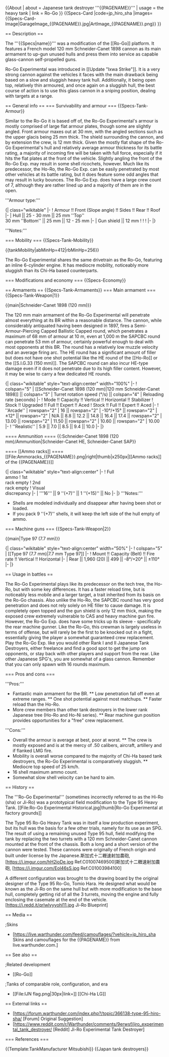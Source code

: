 {{About
| about = Japanese tank destroyer '''{{PAGENAME}}'''
| usage = the heavy tank
| link = Ro-Go
}}
{{Specs-Card
|code=jp_hiro_sha
|images={{Specs-Card-Image|GarageImage_{{PAGENAME}}.jpg|ArtImage_{{PAGENAME}}.png}}
}}

== Description ==
<!-- ''In the description, the first part should be about the history of the creation and combat usage of the vehicle, as well as its key features. In the second part, tell the reader about the ground vehicle in the game. Insert a screenshot of the vehicle, so that if the novice player does not remember the vehicle by name, he will immediately understand what kind of vehicle the article is talking about.'' -->
The '''{{Specs|name}}''' was a modification of the [[Ro-Go]] platform. It features a French model 120 mm Schneider-Canet 1898 cannon as its main armament to up-gun unused hulls and press them into service as capable glass-cannon self-propelled guns.

Ro-Go Experimental was introduced in [[Update "Ixwa Strike"]]. It is a very strong cannon against the vehicles it faces with the main drawback being based on a slow and sluggish heavy tank hull. Additionally, it being open top, relatively thin armoured, and once again on a sluggish hull, the best course of action is to use this glass cannon in a sniping position, dealing with targets at a range.

== General info ==
=== Survivability and armour ===
{{Specs-Tank-Armour}}
<!-- ''Describe armour protection. Note the most well protected and key weak areas. Appreciate the layout of modules as well as the number and location of crew members. Is the level of armour protection sufficient, is the placement of modules helpful for survival in combat? If necessary use a visual template to indicate the most secure and weak zones of the armour.'' -->
Similar to the Ro-Go it is based off of, the Ro-Go Experimental's armour is mostly comprised of large flat armour plates, though some are slightly angled. Front armour maxes out at 30 mm, with the angled sections such as the upper glacis being 25 mm thick. The shield surrounding the cannon, and by extension the crew, is 12 mm thick. Given the mostly flat shape of the Ro-Go Experimental's hull and relatively average armour thickness for its battle rating, a majority of incoming fire will be taken with full force, especially if it hits the flat plates at the front of the vehicle. Slightly angling the front of the Ro-Go Exp. may result in some shell ricochets, however. Much like its predecessor, the Ho-Ro, the Ro-Go Exp. can be easily penetrated by most other vehicles at its battle rating, but it does feature some odd angles that may result in lucky bounces. The Ro-Go Exp. does have a large crew count of 7, although they are rather lined up and a majority of them are in the open.

'''Armour type:''' <!-- The types of armour present on the vehicle and their general locations -->
<!-- Example: * Rolled homogeneous armour (Front, Side, Rear, Hull roof)
* Cast homogeneous armour (Turret, Transmission area) -->

{| class="wikitable"
|-
! Armour !! Front (Slope angle) !! Sides !! Rear !! Roof
|-
| Hull || 25 - 30 mm || 25 mm ''Top'' <br> 30 mm ''Bottom'' || 25 mm || 12 - 25 mm
|-
| Gun shield || 12 mm
!
!
!
|-
|}

'''Notes:''' <!-- Any additional notes which the user needs to be aware of -->
<!-- Example: * Suspension wheels are 20 mm thick, tracks are 30 mm thick, and torsion bars are 60 mm thick. -->

=== Mobility ===
{{Specs-Tank-Mobility}}
<!-- ''Write about the mobility of the ground vehicle. Estimate the specific power and manoeuvrability, as well as the maximum speed forwards and backwards.'' -->

{{tankMobility|abMinHp=412|rbMinHp=256}}

The Ro-Go Experimental shares the same drivetrain as the Ro-Go, featuring an inline 6-cylinder engine. It has mediocre mobility, noticeably more sluggish than its Chi-Ha based counterparts.

=== Modifications and economy ===
{{Specs-Economy}}

== Armaments ==
{{Specs-Tank-Armaments}}
=== Main armament ===
{{Specs-Tank-Weapon|1}}
<!-- ''Give the reader information about the characteristics of the main gun. Assess its effectiveness in a battle based on the reloading speed, ballistics and the power of shells. Do not forget about the flexibility of the fire, that is how quickly the cannon can be aimed at the target, open fire on it and aim at another enemy. Add a link to the main article on the gun: <code><nowiki>{{main|Name of the weapon}}</nowiki></code>. Describe in general terms the ammunition available for the main gun. Give advice on how to use them and how to fill the ammunition storage.'' -->
{{main|Schneider-Canet 1898 (120 mm)}}

The 120 mm main armament of the Ro-Go Experimental will penetrate almost everything at its BR within a reasonable distance. The cannon, while considerably antiquated having been designed in 1897, fires a Semi-Armour-Piercing Capped Ballistic Capped round, which penetrates a maximum of 68 mm of armour at 10 m, even at 1,000 m the SAPCBC round can penetrate 53 mm of armour, certainly powerful enough to deal with most opponents at this BR. The round has a relatively low muzzle velocity and an average firing arc. The HE round has a significant amount of filler but does not have one shot potential like the HE round of the [[Ho-Ro]] or the [[S.I.G.33 (150 mm)]]. The SAPCBC round can also incur HE-type damage even if it does not penetrate due to its high filler content. However, it may be wise to carry a few dedicated HE rounds.

{| class="wikitable" style="text-align:center" width="100%"
|-
! colspan="5" | [[Schneider-Canet 1898 (120 mm)|120 mm Schneider-Canet 1898]] || colspan="5" | Turret rotation speed (°/s) || colspan="4" | Reloading rate (seconds)
|-
! Mode !! Capacity !! Vertical !! Horizontal !! Stabilizer
! Stock !! Upgraded !! Full !! Expert !! Aced
! Stock !! Full !! Expert !! Aced
|-
! ''Arcade''
| rowspan="2" | 16 || rowspan="2" | -10°/+15° || rowspan="2" | ±12° || rowspan="2" | N/A || 8.8 || 12.2 || 14.8 || 16.4 || 17.4 || rowspan="2" | 13.00 || rowspan="2" | 11.50 || rowspan="2" | 10.60 || rowspan="2" | 10.00
|-
! ''Realistic''
| 5.9 || 7.0 || 8.5 || 9.4 || 10.0
|-
|}

==== Ammunition ====
{{:Schneider-Canet 1898 (120 mm)/Ammunition|Schneider-Canet HE, Schneider-Canet SAP}}

==== [[Ammo racks]] ====
[[File:Ammoracks_{{PAGENAME}}.png|right|thumb|x250px|[[Ammo racks]] of the {{PAGENAME}}]]
<!-- '''Last updated: 2.15.1.70''' -->
{| class="wikitable" style="text-align:center"
|-
! Full<br>ammo
! 1st<br>rack empty
! 2nd<br>rack empty
! Visual<br>discrepancy
|-
| '''16''' || 9&nbsp;''(+7)'' || 1&nbsp;''(+15)'' || No
|-
|}
'''Notes:'''

* Shells are modeled individually and disappear after having been shot or loaded.
* If you pack 9&nbsp;''(+7)'' shells, it will keep the left side of the hull empty of ammo.

=== Machine guns ===
{{Specs-Tank-Weapon|2}}
<!-- ''Offensive and anti-aircraft machine guns not only allow you to fight some aircraft but also are effective against lightly armoured vehicles. Evaluate machine guns and give recommendations on its use.'' -->
{{main|Type 97 (7.7 mm)}}

{| class="wikitable" style="text-align:center" width="50%"
|-
! colspan="5" | [[Type 97 (7.7 mm)|7.7 mm Type 97]]
|-
! Mount !! Capacity (Belt) !! Fire rate !! Vertical !! Horizontal
|-
| Rear || 1,960 (20) || 499 || -8°/+20° || ±110°
|-
|}

== Usage in battles ==
<!-- ''Describe the tactics of playing in the vehicle, the features of using vehicles in the team and advice on tactics. Refrain from creating a "guide" - do not impose a single point of view but instead give the reader food for thought. Describe the most dangerous enemies and give recommendations on fighting them. If necessary, note the specifics of the game in different modes (AB, RB, SB).'' -->
The Ro-Go Experimental plays like its predecessor on the tech tree, the Ho-Ro, but with some key differences. It has a faster reload time, but is noticeably less mobile and a larger target, a trait inherited from its basis on the Ro-Go chassis. Also unlike the Ho-Ro, the SAPCBC round has very good penetration and does not rely solely on HE filler to cause damage. It is completely open topped and the gun shield is only 12 mm thick, making the exposed crew extremely vulnerable to CAS and heavy machine gun fire. However, the Ro-Go Exp. does have some tricks up its sleeve - specifically the rear machine gunner. Like the Ro-Go, this crewman is largely useless in terms of offense, but will rarely be the first to be knocked out in a fight, essentially giving the player a somewhat guaranteed crew replacement. Play the Ro-Go Exp. like you would other Rank I and II Japanese Tank Destroyers, either freelance and find a good spot to get the jump on opponents, or stay back with other players and support from the rear. Like other Japanese SPG's, you are somewhat of a glass cannon. Remember that you can only spawn with 16 rounds maximum.

=== Pros and cons ===
<!-- ''Summarise and briefly evaluate the vehicle in terms of its characteristics and combat effectiveness. Mark its pros and cons in a bulleted list. Try not to use more than 6 points for each of the characteristics. Avoid using categorical definitions such as "bad", "good" and the like - use substitutions with softer forms such as "inadequate" and "effective".'' -->

'''Pros:'''

* Fantastic main armament for the BR.
** Low penetration fall off even at extreme ranges.
** One shot potential against most matchups.
** Faster reload than the Ho-Ro.
* More crew members than other tank destroyers in the lower rank Japanese tree (Ho-Ro and Ho-Ni series).
** Rear machine gun position provides opportunities for a "free" crew replacement.

'''Cons:'''

* Overall the armour is average at best, poor at worst.
** The crew is mostly exposed and is at the mercy of .50 calibers, aircraft, artillery and if flanked LMG fire.
* Mobility is overall worse compared to the majority of Chi-Ha based tank destroyers, the Ro-Go Experimental is comparatively sluggish.
** Mediocre top speed of 25 km/h.
* 16 shell maximum ammo count.
* Somewhat slow shell velocity can be hard to aim.

== History ==
<!-- ''Describe the history of the creation and combat usage of the vehicle in more detail than in the introduction. If the historical reference turns out to be too long, take it to a separate article, taking a link to the article about the vehicle and adding a block "/History" (example: <nowiki>https://wiki.warthunder.com/(Vehicle-name)/History</nowiki>) and add a link to it here using the <code>main</code> template. Be sure to reference text and sources by using <code><nowiki><ref></ref></nowiki></code>, as well as adding them at the end of the article with <code><nowiki><references /></nowiki></code>. This section may also include the vehicle's dev blog entry (if applicable) and the in-game encyclopedia description (under <code><nowiki>=== In-game description ===</nowiki></code>, also if applicable).'' -->

The '''Ro-Go Experimental''' (sometimes incorrectly referred to as the Hi-Ro (sha) or Ji-Ro) was a prototypical field modification to the Type 95 Heavy Tank.
[[File:Ro-Go Experimental Historical.jpg|thumb|Ro-Go Experimental at factory grounds]]

The Type 95 Ro-Go Heavy Tank was in itself a low production experiment, but its hull was the basis for a few other trials, namely for its use as an SPG. The result of using a remaining unused Type 95 hull, field modifying the tank by replacing the two turrets with a 120 mm Schneider-Canet cannon mounted at the front of the chassis. Both a long and a short version of the cannon were tested. These cannons were originally of French origin and built under license by the Japanese.<ref>斯加式十二糎速射加農砲, [https://i.imgur.com/hH2ioDe.jpg Ref.C01007469500]</ref><ref>斯加式十二糎速射加農砲, [https://i.imgur.com/Eol46sS.jpg Ref.C01003984100]</ref>

A different configuration was brought to the drawing board by the original designer of the Type 95 Ro-Go, Tomio Hara. He designed what would be known as the Ji-Ro on the same hull but with more modification to the base hull, completely getting rid of all the 3 turrets, moving the engine and fully enclosing the casemate at the end of the vehicle.<ref>[https://i.redd.it/qrlwlvyyohl11.jpg Ji-Ro Blueprint]</ref>

== Media ==
<!-- ''Excellent additions to the article would be video guides, screenshots from the game, and photos.'' -->

;Skins

* [https://live.warthunder.com/feed/camouflages/?vehicle=jp_hiro_sha Skins and camouflages for the {{PAGENAME}} from live.warthunder.com.]

== See also ==
<!-- ''Links to the articles on the War Thunder Wiki that you think will be useful for the reader, for example:''
* ''reference to the series of the vehicles;''
* ''links to approximate analogues of other nations and research trees.'' -->

;Related development
* [[Ro-Go]]

;Tanks of comparable role, configuration, and era
* [[File:IJN flag.png|30px|link=]] [[Chi-Ha LG]]

== External links ==
<!-- ''Paste links to sources and external resources, such as:''
* ''topic on the official game forum;''
* ''other literature.'' -->

* [https://forum.warthunder.com/index.php?/topic/366138-type-95-hiro-sha/ <nowiki>[Forum]</nowiki> Original Suggestion]
* [https://www.reddit.com/r/Warthunder/comments/9erwsf/jiro_experimental_tank_destroyer/ <nowiki>[Reddit]</nowiki> Ji-Ro Experimental Tank Destroyer]

=== References ===
<references />

{{Template:TankManufacturer Mitsubishi}}
{{Japan tank destroyers}}